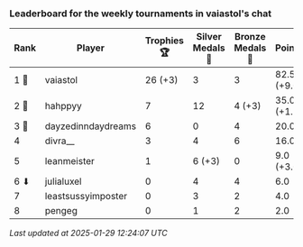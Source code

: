### Leaderboard for the weekly tournaments in vaiastol's chat
| Rank | Player | Trophies 🏆 | Silver Medals 🥈 | Bronze Medals 🥉 | Points |
|------|--------|-------------|------------------|------------------|--------|
| 1 🥇 | vaiastol | 26 (+3) | 3 | 3 | 82.5 (+9.0) |
| 2 🥈 | hahppyy | 7 | 12 | 4 (+3) | 35.0 (+1.5) |
| 3 🥉 | dayzedinndaydreams | 6 | 0 | 4 | 20.0 |
| 4 | divra__ | 3 | 4 | 6 | 16.0 |
| 5 | leanmeister | 1 | 6 (+3) | 0 | 9.0 (+3.0) |
| 6 ⬇| julialuxel | 0 | 4 | 4 | 6.0 |
| 7 | leastsussyimposter | 0 | 3 | 2 | 4.0 |
| 8 | pengeg | 0 | 1 | 2 | 2.0 |

_Last updated at 2025-01-29 12:24:07 UTC_